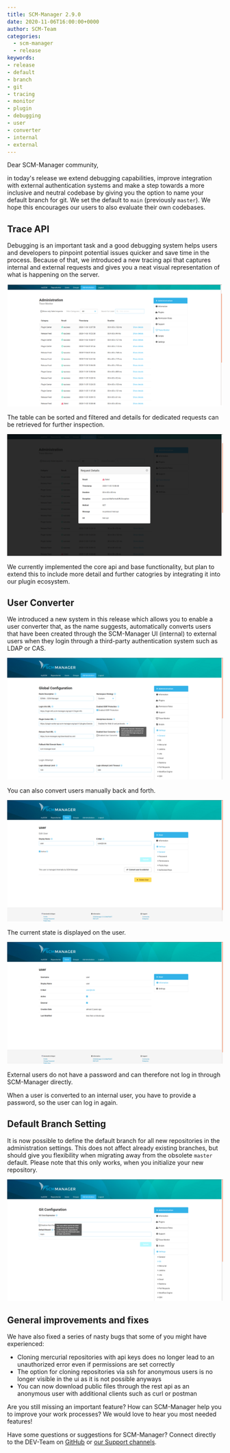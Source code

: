 ```yaml
---
title: SCM-Manager 2.9.0
date: 2020-11-06T16:00:00+0000
author: SCM-Team
categories:
  - scm-manager
  - release
keywords:
- release
- default
- branch
- git
- tracing
- monitor
- plugin
- debugging
- user
- converter
- internal
- external
---
```


Dear SCM-Manager community,

in today's release we extend debugging capabilities, improve integration with external 
authentication systems and make a step towards a more inclusive and neutral codebase by giving you
the option to name your default branch for git. We set the default to `main` (previously `master`).
We hope this encourages our users to also evaluate their own codebases.

## Trace API

Debugging is an important task and a good debugging system helps users and developers to pinpoint
potential issues quicker and save time in the process. Because of that, we introduced 
a new tracing api that captures internal and external requests and gives you a neat
visual representation of what is happening on the server. 

![Trace Monitor](assets/tracemonitor.png)

The table can be sorted and filtered and details for dedicated requests can be
retrieved for further inspection.

![Trace Monitor Details](assets/tracedetails.png)

We currently implemented the core api and base functionality, 
but plan to extend this to include more detail and further catogries by
integrating it into our plugin ecosystem.

## User Converter

We introduced a new system in this release which allows you to enable a user converter that, as
the name suggests, automatically converts users that have been created through the SCM-Manager UI (internal)
to external users when they login through a third-party authentication system such as LDAP or CAS.

![User Converter](assets/userconverter.png)

You can also convert users manually back and forth.

![Convert User Manually](assets/userconvertermanually.png)

The current state is displayed on the user.

![External User](assets/userexternal.png)

External users do not have a password and can therefore not log in through SCM-Manager directly.

When a user is converted to an internal user, you have to provide a password, so the user can log in again.

## Default Branch Setting

It is now possible to define the default branch for all new repositories in the administration settings.
This does not affect already existing branches, but should give you flexibility when migrating away from the
obsolete `master` default. Please note that this only works, when you initialize your new repository.

![Default Branch](assets/defaultbranch.png)

## General improvements and fixes
We have also fixed a series of nasty bugs that some of you might have experienced:
- Cloning mercurial repositories with api keys does no longer lead to an unauthorized error even if permissions are set correctly
- The option for cloning repositories via ssh for anonymous users is no longer visible in the ui as it is not possible anyways
- You can now download public files through the rest api as an anonymous user with additional clients such as curl or postman

Are you still missing an important feature? How can SCM-Manager help you to improve your work processes? We would love to hear you most needed features!

Have some questions or suggestions for SCM-Manager? Connect directly to the DEV-Team on [GitHub](https://github.com/scm-manager/scm-manager/) or [our Support channels](https://www.scm-manager.org/support/).

